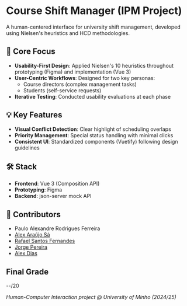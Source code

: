 # Course Shift Manager (IPM Project)

A human-centered interface for university shift management, developed using Nielsen's heuristics and HCD methodologies.

## 🎯 Core Focus
- **Usability-First Design**: Applied Nielsen's 10 heuristics throughout prototyping (Figma) and implementation (Vue 3)
- **User-Centric Workflows**: Designed for two key personas:
  - Course directors (complex management tasks)
  - Students (self-service requests)
- **Iterative Testing**: Conducted usability evaluations at each phase

## 💡 Key Features
- **Visual Conflict Detection**: Clear highlight of scheduling overlaps
- **Priority Management**: Special status handling with minimal clicks
- **Consistent UI**: Standardized components (Vuetify) following design guidelines

## 🛠️ Stack
- **Frontend**: Vue 3 (Composition API)
- **Prototyping**: Figma
- **Backend**: json-server mock API

## 👥 Contributors
- Paulo Alexandre Rodrigues Ferreira
- [Alex Araújo Sá](https://github.com/alexaraujosa)
- [Rafael Santos Fernandes](https://github.com/DarkenLM)
- [Jorge Pereira](https://github.com/KhalexO)
- [Alex Dias](https://github.com/Jorgeap64)

## Final Grade

--/20

*Human-Computer Interaction project @ University of Minho (2024/25)*
